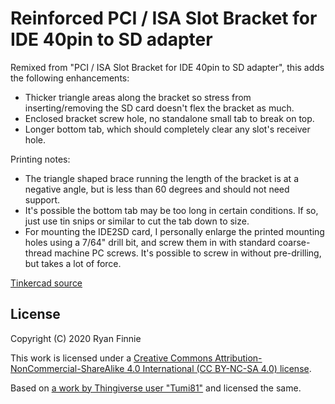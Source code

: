 # Reinforced PCI / ISA Slot Bracket for IDE 40pin to SD adapter

Remixed from "PCI / ISA Slot Bracket for IDE 40pin to SD adapter", this adds the following enhancements:

  - Thicker triangle areas along the bracket so stress from inserting/removing the SD card doesn't flex the bracket as much.
  - Enclosed bracket screw hole, no standalone small tab to break on top.
  - Longer bottom tab, which should completely clear any slot's receiver hole.

Printing notes:

  - The triangle shaped brace running the length of the bracket is at a negative angle, but is less than 60 degrees and should not need support.
  - It's possible the bottom tab may be too long in certain conditions. If so, just use tin snips or similar to cut the tab down to size.
  - For mounting the IDE2SD card, I personally enlarge the printed mounting holes using a 7/64" drill bit, and screw them in with standard coarse-thread machine PC screws. It's possible to screw in without pre-drilling, but takes a lot of force.

[Tinkercad source](https://www.tinkercad.com/things/jNxk8dvNXmp-ide2sd-bracket-486)

## License

Copyright (C) 2020 Ryan Finnie

This work is licensed under a [Creative Commons Attribution-NonCommercial-ShareAlike 4.0 International (CC BY-NC-SA 4.0) license](https://creativecommons.org/licenses/by-nc-sa/4.0/).

Based on [a work by Thingiverse user "Tumi81"](https://www.thingiverse.com/thing:3543297) and licensed the same.
